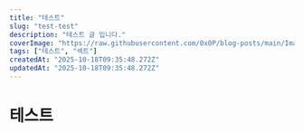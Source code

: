 ```yaml
---
title: "테스트"
slug: "test-test"
description: "테스트 글 입니다."
coverImage: "https://raw.githubusercontent.com/0x0P/blog-posts/main/Images/covers/1760780135211-Generated Image September 30, 2025 - 3_13PM.png"
tags: ["테스트", "섹트"]
createdAt: "2025-10-18T09:35:48.272Z"
updatedAt: "2025-10-18T09:35:48.272Z"
---
```


# 테스트
